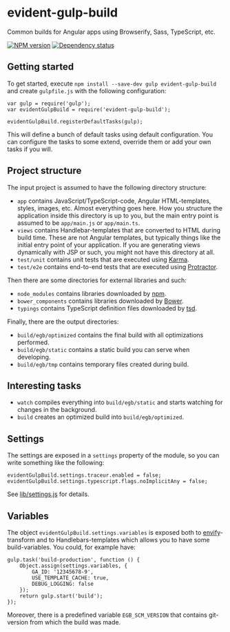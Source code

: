 evident-gulp-build
==================

Common builds for Angular apps using Browserify, Sass, TypeScript, etc.

[![NPM version](https://img.shields.io/npm/v/evident-gulp-build.svg)](https://www.npmjs.com/package/evident-gulp-build)
[![Dependency status](https://img.shields.io/david/evidentsolutions/evident-gulp-build.svg)](https://david-dm.org/evidentsolutions/evident-gulp-build)

Getting started
---------------

To get started, execute `npm install --save-dev gulp evident-gulp-build` and create `gulpfile.js`
with the following configuration:

    var gulp = require('gulp');
    var evidentGulpBuild = require('evident-gulp-build');

    evidentGulpBuild.registerDefaultTasks(gulp);

This will define a bunch of default tasks using default configuration. You can configure the tasks
to some extend, override them or add your own tasks if you will.

Project structure
-----------------

The input project is assumed to have the following directory structure:

  - `app` contains JavaScript/TypeScript-code, Angular HTML-templates, styles, images, etc.
     Almost everything goes here. How you structure the application inside this directory is
     up to you, but the main entry point is assumed to be `app/main.js`  or `app/main.ts`.
  - `views` contains Handlebar-templates that are converted to HTML during build time. These
     are not Angular templates, but typically things like the initial entry point of your
     application. If you are generating views dynamically with JSP or such, you might not
     have this directory at all.
  - `test/unit` contains unit tests that are executed using [Karma](http://karma-runner.github.io/).
  - `test/e2e` contains end-to-end tests that are executed using [Protractor](http://angular.github.io/protractor/).

Then there are some directories for external libraries and such:

  - `node_modules` contains libraries downloaded by [npm](https://www.npmjs.com/).
  - `bower_components` contains libraries downloaded by [Bower](http://bower.io/).
  - `typings` contains TypeScript definition files downloaded by [tsd](https://github.com/DefinitelyTyped/tsd).

Finally, there are the output directories:

  - `build/egb/optimized` contains the final build with all optimizations performed.
  - `build/egb/static` contains a static build you can serve when developing.
  - `build/egb/tmp` contains temporary files created during build.

Interesting tasks
-----------------

  - `watch` compiles everything into `build/egb/static` and starts watching for changes in the background.
  - `build` creates an optimized build into `build/egb/optimized`.

Settings
--------

The settings are exposed in a `settings` property of the module, so you can write something like
the following:

    evidentGulpBuild.settings.traceur.enabled = false;
    evidentGulpBuild.settings.typescript.flags.noImplicitAny = false;

See [lib/settings.js](lib/settings.js) for details.

Variables
---------

The object `evidentGulpBuild.settings.variables` is exposed both to [envify](https://github.com/hughsk/envify)-transform
and to Handlebars-templates which allows you to have some build-variables. You could, for example have:

    gulp.task('build-production', function () {
        Object.assign(settings.variables, {
            GA_ID: '12345678-9',
            USE_TEMPLATE_CACHE: true,
            DEBUG_LOGGING: false
        });
        return gulp.start('build');
    });

Moreover, there is a predefined variable `EGB_SCM_VERSION` that contains git-version from which the build was made.
